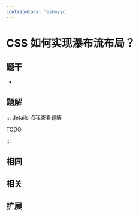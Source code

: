 ```yaml
---
contributors: 'isboyjc'
---
```


# CSS 如何实现瀑布流布局？


## 题干

- 



## 题解

::: details 点我查看题解

  TODO

:::



## 相同


## 相关


## 扩展

